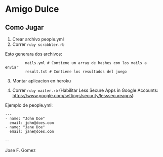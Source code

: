 Amigo Dulce
===========

Como Jugar
-----------

1. Crear archivo people.yml
2. Correr `ruby scrabbler.rb`

  Esto generara dos archivos:

             mails.yml # Contiene un array de hashes con los mails a enviar
             result.txt # Contiene los resultados del juego

3. Montar aplicacion en heroku

4. Correr `ruby mailer.rb` (Habilitar Less Secure Apps in Google
   Accounts: https://www.google.com/settings/security/lesssecureapps)


Ejemplo de people.yml:

    ---
    - name: "John Doe"
      email: john@does.com
    - name: "Jane Doe"
      email: jane@does.com

--

Jose F. Gomez

